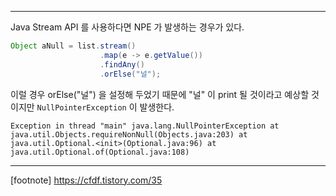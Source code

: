 ----
Java Stream API 를 사용하다면 NPE 가 발생하는 경우가 있다. 

```java
Object aNull = list.stream()
					.map(e -> e.getValue())
					.findAny()
					.orElse("널");
```

이럴 경우 orElse("널") 을 설정해 두었기 때문에 
"널" 이 print 될 것이라고 예상할 것이지만 `NullPointerException` 이 발생한다. 

```
Exception in thread "main" java.lang.NullPointerException at java.util.Objects.requireNonNull(Objects.java:203) at java.util.Optional.<init>(Optional.java:96) at java.util.Optional.of(Optional.java:108)
```

----
[footnote]
https://cfdf.tistory.com/35
